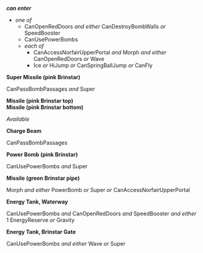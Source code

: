 ﻿***can enter***

- *one of*
  - CanOpenRedDoors *and either* CanDestroyBombWalls *or* SpeedBooster
  - CanUsePowerBombs
  - *each of*
    - CanAccessNorfairUpperPortal *and* Morph *and either* CanOpenRedDoors *or* Wave
    - Ice *or* HiJump *or* CanSpringBallJump *or* CanFly

**Super Missile (pink Brinstar)**

CanPassBombPassages *and* Super

**Missile (pink Brinstar top)**  
**Missile (pink Brinstar bottom)**

*Available*

**Charge Beam**

CanPassBombPassages

**Power Bomb (pink Brinstar)**

CanUsePowerBombs *and* Super

**Missile (green Brinstar pipe)**

Morph *and either* PowerBomb *or* Super *or* CanAccessNorfairUpperPortal

**Energy Tank, Waterway**

CanUsePowerBombs *and* CanOpenRedDoors *and* SpeedBooster *and either* 1 EnergyReserve *or* Gravity

**Energy Tank, Brinstar Gate**

CanUsePowerBombs *and either* Wave *or* Super
